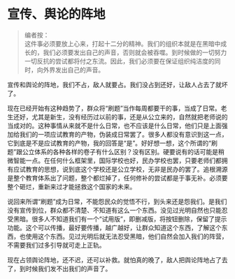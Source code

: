 # 宣传、舆论的阵地

> 编者按：<br/>
这件事必须要放上心来，打起十二分的精神。我们的组织本就是在黑暗中成长的，我们必须要发出自己的声音，否则就会被吞噬。到时候做的一切努力一切反抗的尝试都将付之东流。因此，我们必须要在保证组织纯洁度的同时，向外界发出自己的声音。

宣传和舆论的阵地，我们不占，敌人就要占。我们没占到还好，让敌人占去了就坏了。

现在已经开始有这种趋势了，群众将“刷题”当作每周都要干的事，当成了日常。老生还好，尤其是新生，没有经历过以前的事，还是从公立来的，自然就把老师说的当成对的。这种事情从来就不是什么日常，也不应该是什么日常，他们只是上面强加给我们的一项应试教育的产物，伪装成日常罢了。很多人都没有意识到这一点，它到底是不是应试教育的产物，我的回答是“是”。好好想一想，这个所谓的“刷题”跟公立体系的各种各样的卷子有什么区别？没有区别。硬要说有的话可能是稍微智能一点。在任何什么框架里，国际学校也好，民办学校也罢，只要老师们都拥有应试教育的思想，说到底这个学校还是公立学校，无非是民办的罢了。追根溯源是整个教育体系出了问题，整个都烂掉了，任何修补的尝试都是于事无补。必须要整个砸烂，重新来过才能拯救这个国家的未来。

说回来所谓“刷题”成为日常，不能怨民众的觉悟不行，到头来还是怨我们。是我们没有宣传到位，群众都不清楚、不知道有这么一个东西。没见过光明自然也只能忍受黑暗。很多人不知道我们有一个“试用版”，即删减版，将按钮删除，保留了提示功能。这个可以传播，最好要传播，越广越好，让群众知道这个东西，了解这个东西，也使用这个东西。见过光明后就无法忍受黑暗，他们自然会加入我们的阵营，不需要我们过多引导就可走上正轨。

现在占领舆论阵地，还不迟，还可以补救。就怕真的晚了，敌人把舆论阵地占了去了，到时候我们发不出我们的声音了。